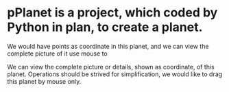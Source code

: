 # pPlanet is a project, which coded by Python in plan, to create a planet.
We would have points as coordinate in this planet, and we can view the complete
 picture of it use mouse to 
 
 We can view the complete picture or details, shown as coordinate, of this 
 planet. Operations should be strived for simplification, we would like to drag
 this planet by mouse only.